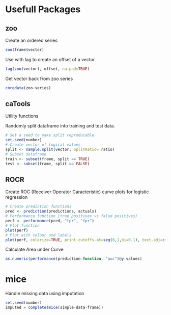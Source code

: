 Usefull Packages
==================

zoo
---

Create an ordered series

``` R
zoo(frame$vector)
```

Use with lag to create an offset of a vector

``` R
lag(zoo(vector), offset, na.pad=TRUE)
```

Get vector back from zoo series

``` R
coredata(zoo-series)
```

caTools
-------

Utility functions

Randomly split dataframe into training and test data.

``` R
# Set a seed to make split reproducable
set.seed(number)
# Create vector of logical values
split <- sample.split(vector, SplitRatio= ratio)
# Subset dataframe
train <- subset(frame, split == TRUE)
test <- subset(frame, split == FALSE)
```

ROCR
----

Create ROC (Receiver Operator Caracteristic) curve plots for logistic regression


``` R
# Create prediction functions
pred <- prediction(predictions, actuals)
# Performance function (true positives vs false positives)
perf <- performance(pred, "tpr", "fpr")
# Plot function
plot(perf)
# Plot with colour and labels
plot(perf, colorize=TRUE, print.cutoffs.at=seq(0,1,bi=0.1), text.adj=c(-0.2,1.7))
```

Calculate Area under Curve

``` R
as.numeric(performance(prediction-function, "auc")@y.values)
```

mice
=====

Handle missing data using imputation

``` R
set.seed(number)
imputed = complete(mice(simple-data-frame))
```